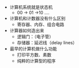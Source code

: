 - 计算机系统就是状态机
  - 00 -> 01 ->10 ....
- 计算机和计数器没有什么区别
  - 寄存器、内存、组合电路
- 计算器如何造出来
  - 逻辑门：（电子管）
  - 存储器：延迟线（delay lines）
- 最早的计算机做什么功能
  - 打印平方数、素数
  - 纯粹的计算型的程序
